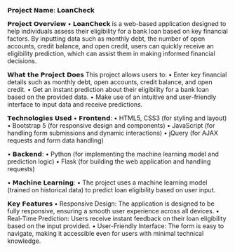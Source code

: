 𝗣𝗿𝗼𝗷𝗲𝗰𝘁 𝗡𝗮𝗺𝗲: 𝗟𝗼𝗮𝗻𝗖𝗵𝗲𝗰𝗸

𝗣𝗿𝗼𝗷𝗲𝗰𝘁 𝗢𝘃𝗲𝗿𝘃𝗶𝗲𝘄
 • 𝗟𝗼𝗮𝗻𝗖𝗵𝗲𝗰𝗸 is a web-based application designed to help individuals assess their eligibility for a bank loan based on key financial factors. By inputting data such as monthly debt, the number of open accounts, credit balance, and open credit, users can quickly receive an eligibility prediction, which can assist them in making informed financial decisions.

𝗪𝗵𝗮𝘁 𝘁𝗵𝗲 𝗣𝗿𝗼𝗷𝗲𝗰𝘁 𝗗𝗼𝗲𝘀
This project allows users to:
 • Enter key financial details such as monthly debt, open accounts, credit balance, and open credit.
 • Get an instant prediction about their eligibility for a bank loan based on the provided data.
 • Make use of an intuitive and user-friendly interface to input data and receive predictions.

𝗧𝗲𝗰𝗵𝗻𝗼𝗹𝗼𝗴𝗶𝗲𝘀 𝗨𝘀𝗲𝗱
• 𝗙𝗿𝗼𝗻𝘁𝗲𝗻𝗱:
   • HTML5, CSS3 (for styling and layout)
   • Bootstrap 5 (for responsive design and components)
   • JavaScript (for handling form submissions and dynamic interactions)
   • jQuery (for AJAX requests and form data handling)

• 𝗕𝗮𝗰𝗸𝗲𝗻𝗱:
   • Python (for implementing the machine learning model and prediction logic)
   • Flask (for building the web application and handling requests)

• 𝗠𝗮𝗰𝗵𝗶𝗻𝗲 𝗟𝗲𝗮𝗿𝗻𝗶𝗻𝗴:
   • The project uses a machine learning model (trained on historical data) to predict loan eligibility based on user input.

𝗞𝗲𝘆 𝗙𝗲𝗮𝘁𝘂𝗿𝗲𝘀
 • Responsive Design: The application is designed to be fully responsive, ensuring a smooth user experience across all devices.
 • Real-Time Prediction: Users receive instant feedback on their loan eligibility based on the input provided.
 • User-Friendly Interface: The form is easy to navigate, making it accessible even for users with minimal technical knowledge.